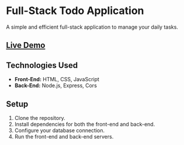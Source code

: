 # Full-Stack Todo Application

A simple and efficient full-stack application to manage your daily tasks.

## [Live Demo](https://full-stack-bookmark-manager.vercel.app/)


## Technologies Used

* **Front-End:** HTML, CSS, JavaScript
* **Back-End:** Node.js, Express, Cors

## Setup

1.  Clone the repository.
2.  Install dependencies for both the front-end and back-end.
3.  Configure your database connection.
4.  Run the front-end and back-end servers.

